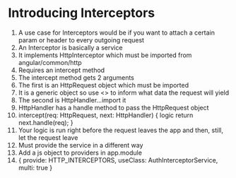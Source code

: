 # Introducing Interceptors
01. A use case for Interceptors would be if you want to attach a certain param or header to every outgoing request
02. An Interceptor is basically a service
03. It implements HttpInterceptor which must be imported from angular/common/http
04. Requires an intercept method
05. The intercept method gets 2 arguments
06. The first is an HttpRequest object which must be imported
07. It is a generic object so use <> to inform what data the request will yield
08. The second is HttpHandler...import it
09. HttpHandler has a handle method to pass the HttpRequest object
10. intercept(req: HttpRequest<any>, next: HttpHandler) { logic return next.handle(req); }
11. Your logic is run right before the request leaves the app and then, still, let the request leave
12. Must provide the service in a different way
13. Add a js object to providers in app.module
14. { provide: HTTP_INTERCEPTORS, useClass: AuthInterceptorService, multi: true }